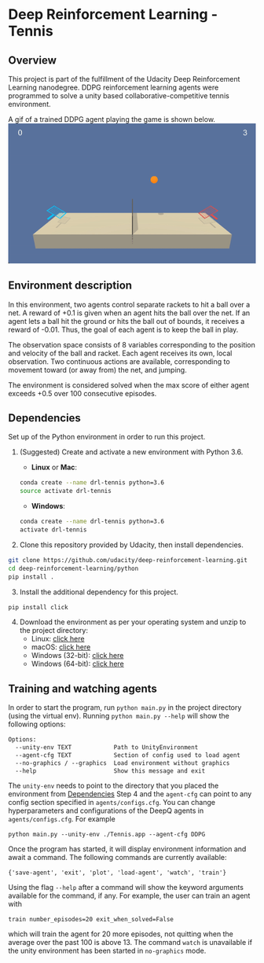 # Deep Reinforcement Learning - Tennis 

## Overview

This project is part of the fulfillment of the Udacity Deep Reinforcement Learning nanodegree. DDPG reinforcement learning agents were programmed to solve a unity based collaborative-competitive tennis environment. 

A gif of a trained DDPG agent playing the game is shown below.
![](report/images/trained_agent.gif)

## Environment description

In this environment, two agents control separate rackets to hit a ball over a net. A reward of +0.1 is given when an agent hits the ball over the net. If an agent lets a ball hit the ground or hits the ball out of bounds, it receives a reward of -0.01. Thus, the goal of each agent is to keep the ball in play.

The observation space consists of 8 variables corresponding to the position and velocity of the ball and racket. Each agent receives its own, local observation. Two continuous actions are available, corresponding to movement toward (or away from) the net, and jumping.

The environment is considered solved when the max score of either agent exceeds +0.5 over 100 consecutive episodes.

## Dependencies

Set up of the Python environment in order to run this project.

1. (Suggested) Create and activate a new environment with Python 3.6.

	- __Linux__ or __Mac__: 
	```bash
	conda create --name drl-tennis python=3.6
	source activate drl-tennis
	```
	- __Windows__: 
	```bash
	conda create --name drl-tennis python=3.6 
	activate drl-tennis
	```
	
2. Clone this repository provided by Udacity, then install dependencies.
  ```bash
  git clone https://github.com/udacity/deep-reinforcement-learning.git
  cd deep-reinforcement-learning/python
  pip install .
  ```
  
3. Install the additional dependency for this project.
  ```bash
  pip install click
  ```

4. Download the environment as per your operating system and unzip to the project directory:
    - Linux: [click here](https://s3-us-west-1.amazonaws.com/udacity-drlnd/P3/Tennis/Tennis_Linux.zip)
    - macOS: [click here](https://s3-us-west-1.amazonaws.com/udacity-drlnd/P3/Tennis/Tennis.app.zip)
    - Windows (32-bit): [click here](https://s3-us-west-1.amazonaws.com/udacity-drlnd/P3/Tennis/Tennis_Windows_x86.zip)
    - Windows (64-bit): [click here](https://s3-us-west-1.amazonaws.com/udacity-drlnd/P3/Tennis/Tennis_Windows_x86_64.zip)
    
    
## Training and watching agents

In order to start the program, run `python main.py` in the project directory (using the virtual env). Running `python main.py --help` will show the following options:

```
Options:
  --unity-env TEXT            Path to UnityEnvironment
  --agent-cfg TEXT            Section of config used to load agent
  --no-graphics / --graphics  Load environment without graphics
  --help                      Show this message and exit
```

The `unity-env` needs to point to the directory that you placed the environment from [Dependencies](#Dependencies) Step 4 and the `agent-cfg` can point to any config section specified in `agents/configs.cfg`. You can change hyperparameters and configurations of the DeepQ agents in `agents/configs.cfg`. For example 

```
python main.py --unity-env ./Tennis.app --agent-cfg DDPG
```

Once the program has started, it will display environment information and await a command. The following commands are currently available:

```
{'save-agent', 'exit', 'plot', 'load-agent', 'watch', 'train'}
```

Using the flag `--help` after a command will show the keyword arguments available for the command, if any. For example, the user can train an agent with

```
train number_episodes=20 exit_when_solved=False
```

which will train the agent for 20 more episodes, not quitting when the average over the past 100 is above 13. The command `watch` is unavailable if the unity environment has been started in `no-graphics` mode.
